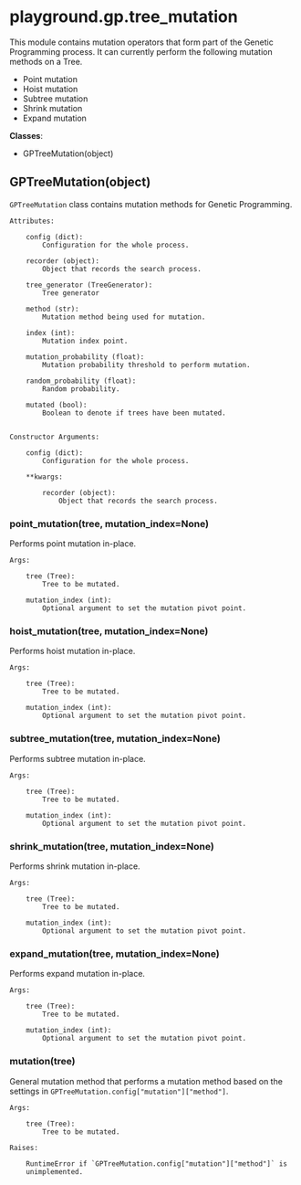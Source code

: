 # playground.gp.tree_mutation
This module contains mutation operators that form part of the Genetic
Programming process. It can currently perform the following mutation methods
on a Tree.

- Point mutation
- Hoist mutation
- Subtree mutation
- Shrink mutation
- Expand mutation

**Classes**:
- GPTreeMutation(object)



## GPTreeMutation(object)
`GPTreeMutation` class contains mutation methods for Genetic Programming.

    Attributes:

        config (dict):
            Configuration for the whole process.

        recorder (object):
            Object that records the search process.

        tree_generator (TreeGenerator):
            Tree generator

        method (str):
            Mutation method being used for mutation.

        index (int):
            Mutation index point.

        mutation_probability (float):
            Mutation probability threshold to perform mutation.

        random_probability (float):
            Random probability.

        mutated (bool):
            Boolean to denote if trees have been mutated.


    Constructor Arguments:

        config (dict):
            Configuration for the whole process.

        **kwargs:

            recorder (object):
                Object that records the search process.



### point_mutation(tree, mutation_index=None)
Performs point mutation in-place.

    Args:

        tree (Tree):
            Tree to be mutated.

        mutation_index (int):
            Optional argument to set the mutation pivot point.


### hoist_mutation(tree, mutation_index=None)
Performs hoist mutation in-place.

    Args:

        tree (Tree):
            Tree to be mutated.

        mutation_index (int):
            Optional argument to set the mutation pivot point.


### subtree_mutation(tree, mutation_index=None)
Performs subtree mutation in-place.

    Args:

        tree (Tree):
            Tree to be mutated.

        mutation_index (int):
            Optional argument to set the mutation pivot point.


### shrink_mutation(tree, mutation_index=None)
Performs shrink mutation in-place.

    Args:

        tree (Tree):
            Tree to be mutated.

        mutation_index (int):
            Optional argument to set the mutation pivot point.


### expand_mutation(tree, mutation_index=None)
Performs expand mutation in-place.

    Args:

        tree (Tree):
            Tree to be mutated.

        mutation_index (int):
            Optional argument to set the mutation pivot point.


### mutation(tree)
General mutation method that performs a mutation method based on the settings
in `GPTreeMutation.config["mutation"]["method"]`.

    Args:

        tree (Tree):
            Tree to be mutated.

    Raises:

        RuntimeError if `GPTreeMutation.config["mutation"]["method"]` is
        unimplemented.

